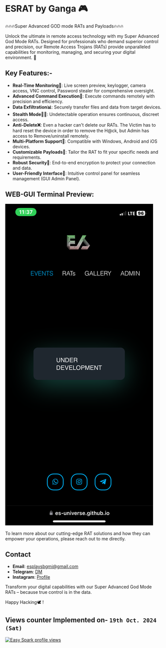 # ESRAT by Ganga 🎮
🔥🔥🔥Super Advanced GOD mode RATs and Payloads🔥🔥🔥

Unlock the ultimate in remote access technology with my Super Advanced God Mode RATs. Designed for professionals who demand superior control and precision, our Remote Access Trojans (RATs) provide unparalleled capabilities for monitoring, managing, and securing your digital environment. 🙊

## Key Features:-
- **Real-Time Monitoring📲**: Live screen preview, keylogger, camera access, VNC control, Password stealer for comprehensive oversight.
- **Advanced Command Execution🛜**: Execute commands remotely with precision and efficiency.
- **Data Exfiltration📊**: Securely transfer files and data from target devices.
- **Stealth Mode🕵️‍♂️**: Undetectable operation ensures continuous, discreet access.
- **Anti-Delete❌**: Even a hacker can't delete our RATs. The Victim has to hard reset the device in order to remove the H@ck, but Admin has access to Remove/uninstall remotely.
- **Multi-Platform Support🤖**: Compatible with Windows, Android and iOS devices.
- **Customizable Payloads🚨**: Tailor the RAT to fit your specific needs and requirements.
- **Robust Security🔐**: End-to-end encryption to protect your connection and data.
- **User-Friendly Interface📱**: Intuitive control panel for seamless management (GUI Admin Panel).

## WEB-GUI Terminal Preview:
[![Web-GUI-Terminal Home Preview](/img/guipreview.PNG)](https://es-universe.github.io/ESRAT/)

To learn more about our cutting-edge RAT solutions and how they can empower your operations, please reach out to me directly.

## Contact
- **Email**: esplaysbgmi@gmail.com
- **Telegram**: [DM](https://t.me/jrram3000)
- **Instagram**: [Profile](https://www.instagram.com/urstruly_ganga/)


Transform your digital capabilities with our Super Advanced God Mode RATs – because true control is in the data.

Happy Hacking🕊️ !




Views counter Implemented on- `19th Oct. 2024 (Sat)`
-
[![Easy Spark profile views](https://u8views.com/api/v1/github/profiles/150267024/views/day-week-month-total-count.svg)](https://u8views.com/github/ES-UNIVERSE)
